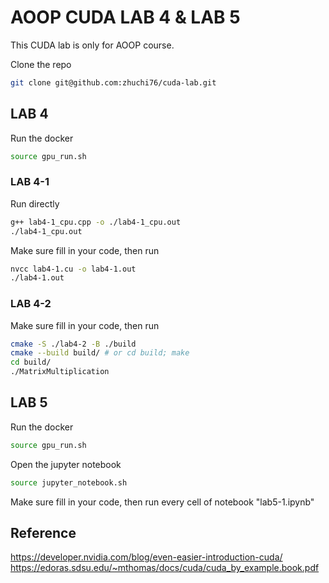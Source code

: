 # AOOP CUDA LAB 4 & LAB 5
This CUDA lab is only for AOOP course.

Clone the repo
```bash
git clone git@github.com:zhuchi76/cuda-lab.git
```

## LAB 4
Run the docker
```bash
source gpu_run.sh
```

### LAB 4-1
Run directly
```bash
g++ lab4-1_cpu.cpp -o ./lab4-1_cpu.out
./lab4-1_cpu.out
```

Make sure fill in your code, then run
```bash
nvcc lab4-1.cu -o lab4-1.out
./lab4-1.out
```

### LAB 4-2
Make sure fill in your code, then run
```bash
cmake -S ./lab4-2 -B ./build
cmake --build build/ # or cd build; make
cd build/
./MatrixMultiplication
```

## LAB 5
Run the docker
```bash
source gpu_run.sh
```

Open the jupyter notebook
```bash
source jupyter_notebook.sh
```

Make sure fill in your code, then run every cell of notebook "lab5-1.ipynb"

## Reference
<https://developer.nvidia.com/blog/even-easier-introduction-cuda/>
<https://edoras.sdsu.edu/~mthomas/docs/cuda/cuda_by_example.book.pdf>